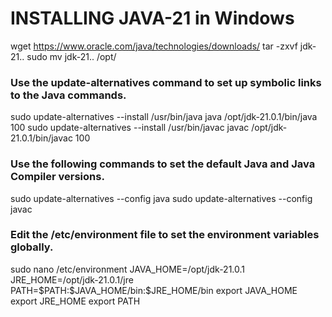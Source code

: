# INSTALLING JAVA-21 in Windows
wget https://www.oracle.com/java/technologies/downloads/
tar -zxvf jdk-21..
sudo mv jdk-21.. /opt/
<h3> Use the update-alternatives command to set up symbolic links to the Java commands. </h3>
sudo update-alternatives --install /usr/bin/java java /opt/jdk-21.0.1/bin/java 100
sudo update-alternatives --install /usr/bin/javac javac /opt/jdk-21.0.1/bin/javac 100

<h3> Use the following commands to set the default Java and Java Compiler versions. </h3>
sudo update-alternatives --config java
sudo update-alternatives --config javac

<h3> Edit the /etc/environment file to set the environment variables globally. </h3>
sudo nano /etc/environment
JAVA_HOME=/opt/jdk-21.0.1
JRE_HOME=/opt/jdk-21.0.1/jre
PATH=$PATH:$JAVA_HOME/bin:$JRE_HOME/bin
export JAVA_HOME
export JRE_HOME
export PATH
